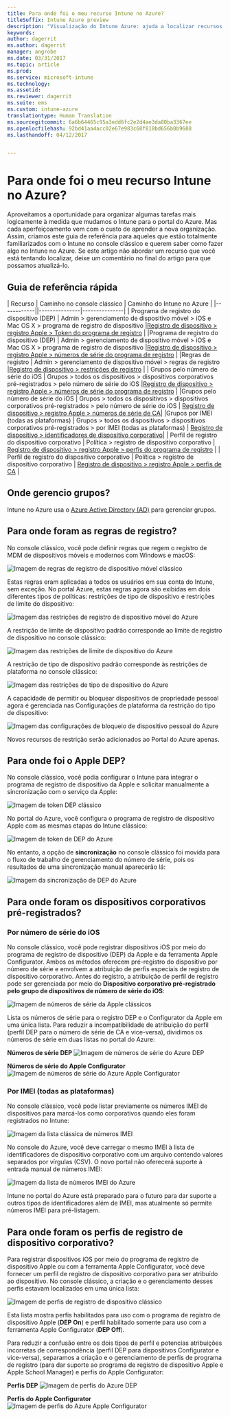 ```yaml
---
title: Para onde foi o meu recurso Intune no Azure?
titleSuffix: Intune Azure preview
description: "Visualização do Intune Azure: ajuda a localizar recursos do Intune no console do Azure."
keywords: 
author: dagerrit
ms.author: dagerrit
manager: angrobe
ms.date: 03/31/2017
ms.topic: article
ms.prod: 
ms.service: microsoft-intune
ms.technology: 
ms.assetid: 
ms.reviewer: dagerrit
ms.suite: ems
ms.custom: intune-azure
translationtype: Human Translation
ms.sourcegitcommit: 6a6b64465c95a3edd6fc2e2d4ae3da80ba3367ee
ms.openlocfilehash: 92bd41aa4acc02e67e983c68f818bd656b0b9608
ms.lasthandoff: 04/12/2017


---
```

# <a name="where-did-my-intune-feature-go-in-azure"></a>Para onde foi o meu recurso Intune no Azure?
Aproveitamos a oportunidade para organizar algumas tarefas mais logicamente à medida que mudamos o Intune para o portal do Azure. Mas cada aperfeiçoamento vem com o custo de aprender a nova organização. Assim, criamos este guia de referência para aqueles que estão totalmente familiarizados com o Intune no console clássico e querem saber como fazer algo no Intune no Azure. Se este artigo não abordar um recurso que você está tentando localizar, deixe um comentário no final do artigo para que possamos atualizá-lo.
## <a name="quick-reference-guide"></a>Guia de referência rápida
| Recurso | Caminho no console clássico | Caminho do Intune no Azure | |------------||---------------|---------------|
| Programa de registro do dispositivo (DEP) | Admin > gerenciamento de dispositivo móvel > iOS e Mac OS X > programa de registro de dispositivo |[Registro de dispositivo > registro Apple > Token do programa de registro](#where-did-apple-dep-go) |
|Programa de registro do dispositivo (DEP) | Admin > gerenciamento de dispositivo móvel > iOS e Mac OS X > programa de registro de dispositivo |[Registro de dispositivo > registro Apple > números de série do programa de registro](#where-did-apple-dep-go) |
|Regras de registro | Admin > gerenciamento de dispositivo móvel > regras de registro |[Registro de dispositivo > restrições de registro](#where-did-enrollment-rules-go) |
| Grupos pelo número de série do iOS | Grupos > todos os dispositivos > dispositivos corporativos pré-registrados > pelo número de série do iOS |[Registro de dispositivo > registro Apple > números de série do programa de registro](#where-did-corporate-pre-enrolled-devices-go) |
|Grupos pelo número de série do iOS | Grupos > todos os dispositivos > dispositivos corporativos pré-registrados > pelo número de série do iOS | [Registro de dispositivo > registro Apple > números de série de CA](#where-did-corporate-pre-enrolled-devices-go)|
|Grupos por IMEI (todas as plataformas) | Grupos > todos os dispositivos > dispositivos corporativos pré-registrados > por IMEI (todas as plataformas) | [Registro de dispositivo > identificadores de dispositivo corporativo](#by-imei-all-platforms)|
| Perfil de registro do dispositivo corporativo | Política > registro de dispositivo corporativo | [Registro de dispositivo > registro Apple > perfis do programa de registro](#where-did-corporate-pre-enrolled-devices-go) |
| Perfil de registro do dispositivo corporativo | Política > registro de dispositivo corporativo | [Registro de dispositivo > registro Apple > perfis de CA](#where-did-corporate-pre-enrolled-devices-go) |


## <a name="where-do-i-manage-groups"></a>Onde gerencio grupos?
Intune no Azure usa o [Azure Active Directory (AD)](https://docs.microsoft.com/azure/active-directory/active-directory-groups-create-azure-portal) para gerenciar grupos.

## <a name="where-did-enrollment-rules-go"></a>Para onde foram as regras de registro?
No console clássico, você pode definir regras que regem o registro de MDM de dispositivos móveis e modernos com Windows e macOS:

![Imagem de regras de registro de dispositivo móvel clássico](./media/ui-changes/01-classic-rules.png)

Estas regras eram aplicadas a todos os usuários em sua conta do Intune, sem exceção. No portal Azure, estas regras agora são exibidas em dois diferentes tipos de políticas: restrições de tipo de dispositivo e restrições de limite do dispositivo:

![Imagem das restrições de registro de dispositivo móvel do Azure](./media/ui-changes/02-azure-enroll-restrictions.png)

A restrição de limite de dispositivo padrão corresponde ao limite de registro de dispositivo no console clássico:

![Imagem das restrições de limite de dispositivo do Azure](./media/ui-changes/03-azure-device-limit.png)

A restrição de tipo de dispositivo padrão corresponde às restrições de plataforma no console clássico:

![Imagem das restrições de tipo de dispositivo do Azure](./media/ui-changes/04-azure-platform-restrictions.png)

A capacidade de permitir ou bloquear dispositivos de propriedade pessoal agora é gerenciada nas Configurações de plataforma da restrição do tipo de dispositivo:

![Imagem das configurações de bloqueio de dispositivo pessoal do Azure](./media/ui-changes/05-azure-personal-block.png)

Novos recursos de restrição serão adicionados ao Portal do Azure apenas.

## <a name="where-did-apple-dep-go"></a>Para onde foi o Apple DEP?
No console clássico, você podia configurar o Intune para integrar o programa de registro de dispositivo da Apple e solicitar manualmente a sincronização com o serviço da Apple:

![Imagem de token DEP clássico](./media/ui-changes/06-classic-dep-token.png)

No portal do Azure, você configura o programa de registro de dispositivo Apple com as mesmas etapas do Intune clássico:

![Imagem de token de DEP do Azure](./media/ui-changes/07-azure-dep-token.png)

No entanto, a opção de **sincronização** no console clássico foi movida para o fluxo de trabalho de gerenciamento do número de série, pois os resultados de uma sincronização manual aparecerão lá:

![Imagem da sincronização de DEP do Azure](./media/ui-changes/08-azure-dep-sync.png)

## <a name="where-did-corporate-pre-enrolled-devices-go"></a>Para onde foram os dispositivos corporativos pré-registrados?
### <a name="by-ios-serial-number"></a>Por número de série do iOS
No console clássico, você pode registrar dispositivos iOS por meio do programa de registro de dispositivo (DEP) da Apple e da ferramenta Apple Configurator. Ambos os métodos oferecem pré-registro do dispositivo por número de série e envolvem a atribuição de perfis especiais de registro de dispositivo corporativo. Antes do registro, a atribuição de perfil de registro pode ser gerenciada por meio do **Dispositivo corporativo pré-registrado pelo grupo de dispositivos de número de série do iOS**:

![Imagem de números de série da Apple clássicos](./media/ui-changes/09-classic-apple-serials.png)

Lista os números de série para o registro DEP e o Configurator da Apple em uma única lista. Para reduzir a incompatibilidade de atribuição do perfil (perfil DEP para o número de série de CA e vice-versa), dividimos os números de série em duas listas no portal do Azure:

**Números de série DEP**
![Imagem de números de série do Azure DEP](./media/ui-changes/10-azure-dep-serials.png)

**Números de série do Apple Configurator**
![Imagem de números de série do Azure Apple Configurator](./media/ui-changes/11-azure-ac-serials.png)

### <a name="by-imei-all-platforms"></a>Por IMEI (todas as plataformas)

No console clássico, você pode listar previamente os números IMEI de dispositivos para marcá-los como corporativos quando eles foram registrados no Intune:

![Imagem da lista clássica de números IMEI](./media/ui-changes/12-classic-corp-imei.png)

No console do Azure, você deve carregar o mesmo IMEI à lista de identificadores de dispositivo corporativo com um arquivo contendo valores separados por vírgulas (CSV). O novo portal não oferecerá suporte à entrada manual de números IMEI:

![Imagem da lista de números IMEI do Azure](./media/ui-changes/13-azure-corp-imei.png)

Intune no portal do Azure está preparado para o futuro para dar suporte a outros tipos de identificadores além de IMEI, mas atualmente só permite números IMEI para pré-listagem.

## <a name="where-did-corporate-device-enrollment-profiles-go"></a>Para onde foram os perfis de registro de dispositivo corporativo?
Para registrar dispositivos iOS por meio do programa de registro de dispositivo Apple ou com a ferramenta Apple Configurator, você deve fornecer um perfil de registro de dispositivo corporativo para ser atribuído ao dispositivo. No console clássico, a criação e o gerenciamento desses perfis estavam localizados em uma única lista:

![Imagem de perfis de registro de dispositivo clássico](./media/ui-changes/14-classic-corp-profiles.png)

Esta lista mostra perfis habilitados para uso com o programa de registro de dispositivo Apple (**DEP On**) e perfil habilitado somente para uso com a ferramenta Apple Configurator (**DEP Off**).

Para reduzir a confusão entre os dois tipos de perfil e potencias atribuições incorretas de correspondência (perfil DEP para dispositivos Configurator e vice-versa), separamos a criação e o gerenciamento de perfis de programa de registro (para dar suporte ao programa de registro de dispositivo Apple e Apple School Manager) e perfis do Apple Configurator:

**Perfis DEP**
![Imagem de perfis do Azure DEP](./media/ui-changes/15-azure-dep-profiles.png)

**Perfis do Apple Configurator**
![Imagem de perfis do Azure Apple Configurator](./media/ui-changes/16-azure-ac-profiles.png)


